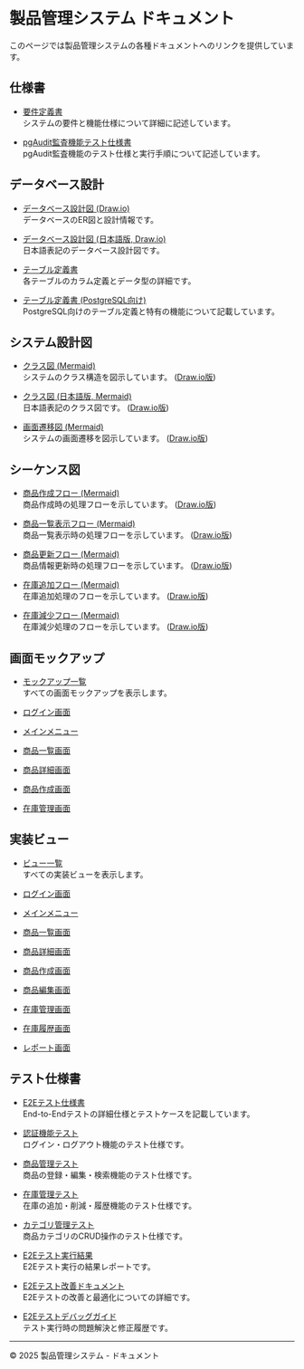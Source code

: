 # 製品管理システム ドキュメント

このページでは製品管理システムの各種ドキュメントへのリンクを提供しています。

## 仕様書

- [要件定義書](specifications/integrated_requirements.md)  
  システムの要件と機能仕様について詳細に記述しています。

- [pgAudit監査機能テスト仕様書](specifications/pgaudit_e2e_test.md)  
  pgAudit監査機能のテスト仕様と実行手順について記述しています。

## データベース設計

- [データベース設計図 (Draw.io)](database/database_design.drawio)  
  データベースのER図と設計情報です。

- [データベース設計図 (日本語版, Draw.io)](database/database_design_jp.drawio)  
  日本語表記のデータベース設計図です。

- [テーブル定義書](database/table_definition.md)  
  各テーブルのカラム定義とデータ型の詳細です。

- [テーブル定義書 (PostgreSQL向け)](database/table_definition_postgresql.md)  
  PostgreSQL向けのテーブル定義と特有の機能について記載しています。

## システム設計図

- [クラス図 (Mermaid)](diagrams/class_diagram.md)  
  システムのクラス構造を図示しています。 ([Draw.io版](diagrams/class_diagram.drawio))

- [クラス図 (日本語版, Mermaid)](diagrams/class_diagram_japanese.md)  
  日本語表記のクラス図です。 ([Draw.io版](diagrams/class_diagram_japanese.drawio))

- [画面遷移図 (Mermaid)](diagrams/screen_transition.md)  
  システムの画面遷移を図示しています。 ([Draw.io版](diagrams/screen_transition.drawio))

## シーケンス図

- [商品作成フロー (Mermaid)](diagrams/sequence_product_create.md)  
  商品作成時の処理フローを示しています。 ([Draw.io版](diagrams/sequence_product_create.drawio))

- [商品一覧表示フロー (Mermaid)](diagrams/sequence_product_list.md)  
  商品一覧表示時の処理フローを示しています。 ([Draw.io版](diagrams/sequence_product_list.drawio))

- [商品更新フロー (Mermaid)](diagrams/sequence_product_update.md)  
  商品情報更新時の処理フローを示しています。 ([Draw.io版](diagrams/sequence_product_update.drawio))

- [在庫追加フロー (Mermaid)](diagrams/sequence_inventory_add.md)  
  在庫追加処理のフローを示しています。 ([Draw.io版](diagrams/sequence_inventory_add.drawio))

- [在庫減少フロー (Mermaid)](diagrams/sequence_inventory_subtract.md)  
  在庫減少処理のフローを示しています。 ([Draw.io版](diagrams/sequence_inventory_subtract.drawio))

## 画面モックアップ

- [モックアップ一覧](mockups/README.md)  
  すべての画面モックアップを表示します。

- [ログイン画面](mockups/login.md)
- [メインメニュー](mockups/main_menu.md)
- [商品一覧画面](mockups/product_list.md)
- [商品詳細画面](mockups/product_detail.md)
- [商品作成画面](mockups/product_create.md)
- [在庫管理画面](mockups/inventory.md)

## 実装ビュー

- [ビュー一覧](views/README.md)  
  すべての実装ビューを表示します。

- [ログイン画面](views/login.md)
- [メインメニュー](views/main_menu.md)
- [商品一覧画面](views/product_list.md)
- [商品詳細画面](views/product_detail.md)
- [商品作成画面](views/product_create.md)
- [商品編集画面](views/product_edit.md)
- [在庫管理画面](views/inventory.md)
- [在庫履歴画面](views/inventory_history.md)
- [レポート画面](views/report.md)

## テスト仕様書

- [E2Eテスト仕様書](tests/README.md)  
  End-to-Endテストの詳細仕様とテストケースを記載しています。

- [認証機能テスト](tests/auth_e2e_test.md)  
  ログイン・ログアウト機能のテスト仕様です。

- [商品管理テスト](tests/product_e2e_test.md)  
  商品の登録・編集・検索機能のテスト仕様です。

- [在庫管理テスト](tests/inventory_e2e_test.md)  
  在庫の追加・削減・履歴機能のテスト仕様です。

- [カテゴリ管理テスト](tests/category_e2e_test.md)  
  商品カテゴリのCRUD操作のテスト仕様です。

- [E2Eテスト実行結果](tests/results/README.md)  
  E2Eテスト実行の結果レポートです。

- [E2Eテスト改善ドキュメント](operation/e2e_test_improvements.md)  
  E2Eテストの改善と最適化についての詳細です。

- [E2Eテストデバッグガイド](operation/e2e_test_debug.md)  
  テスト実行時の問題解決と修正履歴です。

---

© 2025 製品管理システム - ドキュメント